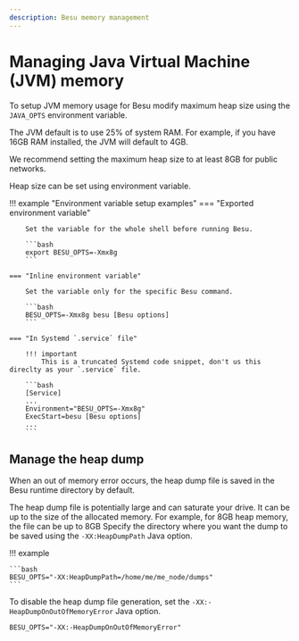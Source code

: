 ```yaml
---
description: Besu memory management
---
```


# Managing Java Virtual Machine (JVM) memory

To setup JVM memory usage for Besu modify maximum heap size using the `JAVA_OPTS` environment variable.

The JVM default is to use 25% of system RAM.
For example, if you have 16GB RAM installed, the JVM will default to 4GB.

We recommend setting the maximum heap size to at least 8GB for public networks.

Heap size can be set using environment variable.

!!! example "Environment variable setup examples"
    === "Exported environment variable"

        Set the variable for the whole shell before running Besu.

        ```bash
        export BESU_OPTS=-Xmx8g
        ```

    === "Inline environment variable"

        Set the variable only for the specific Besu command.

        ```bash
        BESU_OPTS=-Xmx8g besu [Besu options]
        ```

    === "In Systemd `.service` file"

        !!! important
            This is a truncated Systemd code snippet, don't us this direclty as your `.service` file.

        ```bash
        [Service]
        ...
        Environment="BESU_OPTS=-Xmx8g"
        ExecStart=besu [Besu options]
        ...
        ```

## Manage the heap dump

When an out of memory error occurs, the heap dump file is saved in the Besu runtime directory by default.

The heap dump file is potentially large and can saturate your drive.
It can be up to the size of the allocated memory.
For example, for 8GB heap memory, the file can be up to 8GB
Specify the directory where you want the dump to be saved using the `-XX:HeapDumpPath` Java option.

!!! example

    ```bash
    BESU_OPTS="-XX:HeapDumpPath=/home/me/me_node/dumps"
    ```

To disable the heap dump file generation, set the `-XX:-HeapDumpOnOutOfMemoryError` Java option.

    BESU_OPTS="-XX:-HeapDumpOnOutOfMemoryError"
